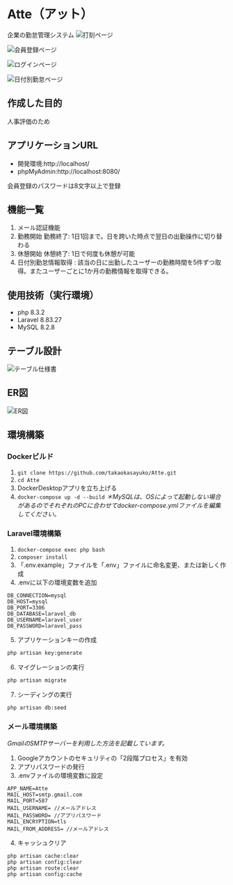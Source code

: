 # Atte（アット）
企業の勤怠管理システム
![打刻ページ](img/stamp.png)

![会員登録ページ](img/register.png)

![ログインページ](img/login.png)

![日付別勤怠ページ](img/date.png)

## 作成した目的
人事評価のため

## アプリケーションURL
- 開発環境:http://localhost/
- phpMyAdmin:http://localhost:8080/

会員登録のパスワードは8文字以上で登録

## 機能一覧
1. メール認証機能
2. 勤務開始 勤務終了: 1日1回まで。日を跨いた時点で翌日の出勤操作に切り替わる
3. 休憩開始 休憩終了: 1日で何度も休憩が可能
4. 日付別勤怠情報取得 : 該当の日に出勤したユーザーの勤務時間を5件ずつ取得。またユーザーごとに1か月の勤務情報を取得できる。

## 使用技術（実行環境）
- php 8.3.2
- Laravel 8.83.27
- MySQL 8.2.8

## テーブル設計
![テーブル仕様書](img/DB.png)

## ER図
![ER図](img/ER.png)

## 環境構築
### Dockerビルド
1. `git clone https://github.com/takaokasayuko/Atte.git`
2. `cd Atte`
3. DockerDesktopアプリを立ち上げる
4. `docker-compose up -d --build`
*＊MySQLは、OSによって起動しない場合があるのでそれぞれのPCに合わせてdocker-compose.ymlファイルを編集してください。*

### Laravel環境構築
1. `docker-compose exec php bash`
2. `composer install`
3. 「.env.example」ファイルを「.env」ファイルに命名変更、または新しく作成
4. .envに以下の環境変数を追加

```text
DB_CONNECTION=mysql
DB_HOST=mysql
DB_PORT=3306
DB_DATABASE=laravel_db
DB_USERNAME=laravel_user
DB_PASSWORD=laravel_pass
```
5. アプリケーションキーの作成
```bash
php artisan key:generate
```
6. マイグレーションの実行
```bash
php artisan migrate
```
7. シーディングの実行
```bash
php artisan db:seed
```

### メール環境構築
*GmailのSMTPサーバーを利用した方法を記載しています。*

1. Googleアカウントのセキュリティの「2段階プロセス」を有効
2. アプリパスワードの発行
3. .envファイルの環境変数に設定

```text
APP_NAME=Atte
MAIL_HOST=smtp.gmail.com
MAIL_PORT=587
MAIL_USERNAME= //メールアドレス
MAIL_PASSWORD= //アプリパスワード
MAIL_ENCRYPTION=tls
MAIL_FROM_ADDRESS= //メールアドレス
```

4. キャッシュクリア

```text
php artisan cache:clear
php artisan config:clear
php artisan route:clear
php artisan config:cache
```



